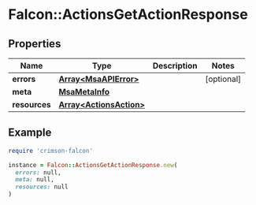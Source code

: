 # Falcon::ActionsGetActionResponse

## Properties

| Name | Type | Description | Notes |
| ---- | ---- | ----------- | ----- |
| **errors** | [**Array&lt;MsaAPIError&gt;**](MsaAPIError.md) |  | [optional] |
| **meta** | [**MsaMetaInfo**](MsaMetaInfo.md) |  |  |
| **resources** | [**Array&lt;ActionsAction&gt;**](ActionsAction.md) |  |  |

## Example

```ruby
require 'crimson-falcon'

instance = Falcon::ActionsGetActionResponse.new(
  errors: null,
  meta: null,
  resources: null
)
```


